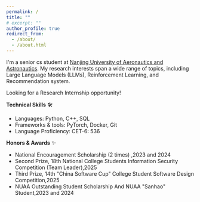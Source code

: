 ```yaml
---
permalink: /
title: ""
# excerpt: ""
author_profile: true
redirect_from: 
  - /about/
  - /about.html
---
```


I'm a senior cs student at [Nanjing University of Aeronautics and Astronautics](https://www.nuaa.edu.cn/). My research interests span a wide range of topics, including Large Language Models (LLMs), Reinforcement Learning, and Recommendation system. 

Looking for a Research Internship opportunity!

**Technical Skills** 🛠️ 
- Languages: Python, C++, SQL
- Frameworks & tools: PyTorch, Docker, Git
- Language Proficiency: CET-6: 536

**Honors & Awards** ✨
*   National Encouragement Scholarship (2 times) ,2023 and 2024
*   Second Prize, 18th National College Students Information Security Competition (Team Leader),2025
*   Third Prize, 14th "China Software Cup" College Student Software Design Competition,2025
*   NUAA Outstanding Student Scholarship And NUAA "Sanhao" Student,2023 and 2024
